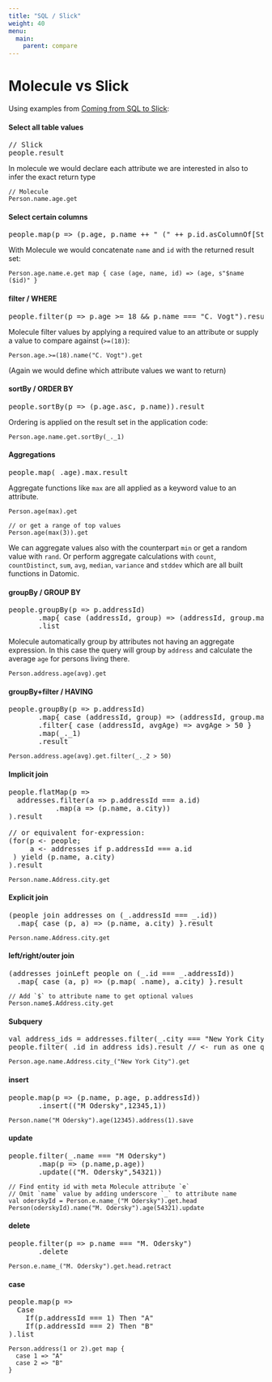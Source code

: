 ```yaml
---
title: "SQL / Slick"
weight: 40
menu:
  main:
    parent: compare
---
```


# Molecule vs Slick

Using examples from [Coming from SQL to Slick](http://slick.lightbend.com/doc/3.3.3/sql-to-slick.html#select):

#### Select all table values

<pre class="clean">
// Slick
people.result
</pre>
In molecule we would declare each attribute we are interested in also to infer the exact return type
```
// Molecule
Person.name.age.get
```

#### Select certain columns

<pre class="clean">
people.map(p => (p.age, p.name ++ " (" ++ p.id.asColumnOf[String] ++ ")")).result
</pre>
With Molecule we would concatenate `name` and `id` with the returned result set:
```
Person.age.name.e.get map { case (age, name, id) => (age, s"$name ($id)" }
```

#### filter / WHERE

<pre class="clean">
people.filter(p => p.age >= 18 && p.name === "C. Vogt").result
</pre>
Molecule filter values by applying a required value to an attribute or supply a value to compare against (`>=(18)`):
```
Person.age.>=(18).name("C. Vogt").get
```
(Again we would define which attribute values we want to return)


#### sortBy / ORDER BY

<pre class="clean">
people.sortBy(p => (p.age.asc, p.name)).result
</pre>
Ordering is applied on the result set in the application code:
```
Person.age.name.get.sortBy(_._1)
```

#### Aggregations

<pre class="clean">
people.map(_.age).max.result
</pre>
Aggregate functions like `max` are all applied as a keyword value to an attribute.
```
Person.age(max).get

// or get a range of top values
Person.age(max(3)).get
```
We can aggregate values also with the counterpart `min` or get a random value with `rand`. Or perform aggregate calculations with `count`, `countDistinct`, `sum`, `avg`, `median`, `variance` and `stddev` which are all built functions in Datomic.


#### groupBy / GROUP BY

<pre class="clean">
people.groupBy(p => p.addressId)
       .map{ case (addressId, group) => (addressId, group.map(_.age).avg) }
       .list
</pre>
Molecule automatically group by attributes not having an aggregate expression. In this case the query will group by `address` and calculate the average `age` for persons living there.
```
Person.address.age(avg).get
```

#### groupBy+filter / HAVING

<pre class="clean">
people.groupBy(p => p.addressId)
       .map{ case (addressId, group) => (addressId, group.map(_.age).avg) }
       .filter{ case (addressId, avgAge) => avgAge > 50 }
       .map(_._1)
       .result
</pre>
```
Person.address.age(avg).get.filter(_._2 > 50)
```

#### Implicit join

<pre class="clean">
people.flatMap(p =>
  addresses.filter(a => p.addressId === a.id)
           .map(a => (p.name, a.city))
).result

// or equivalent for-expression:
(for(p <- people;
     a <- addresses if p.addressId === a.id
 ) yield (p.name, a.city)
).result
</pre>
```
Person.name.Address.city.get
```

#### Explicit join

<pre class="clean">
(people join addresses on (_.addressId === _.id))
  .map{ case (p, a) => (p.name, a.city) }.result
</pre>
```
Person.name.Address.city.get
```

#### left/right/outer join

<pre class="clean">
(addresses joinLeft people on (_.id === _.addressId))
  .map{ case (a, p) => (p.map(_.name), a.city) }.result
</pre>
```
// Add `$` to attribute name to get optional values
Person.name$.Address.city.get
```

#### Subquery

<pre class="clean">
val address_ids = addresses.filter(_.city === "New York City").map(_.id)
people.filter(_.id in address_ids).result // <- run as one query
</pre>
```
Person.age.name.Address.city_("New York City").get
```

#### insert

<pre class="clean">
people.map(p => (p.name, p.age, p.addressId))
       .insert(("M Odersky",12345,1))
</pre>
```
Person.name("M Odersky").age(12345).address(1).save
```

#### update

<pre class="clean">
people.filter(_.name === "M Odersky")
       .map(p => (p.name,p.age))
       .update(("M. Odersky",54321))
</pre>
```
// Find entity id with meta Molecule attribute `e`
// Omit `name` value by adding underscore `_` to attribute name   
val oderskyId = Person.e.name_("M Odersky").get.head
Person(oderskyId).name("M. Odersky").age(54321).update
```

#### delete

<pre class="clean">
people.filter(p => p.name === "M. Odersky")
       .delete
</pre>
```
Person.e.name_("M. Odersky").get.head.retract
```

#### case

<pre class="clean">
people.map(p =>
  Case
    If(p.addressId === 1) Then "A"
    If(p.addressId === 2) Then "B"
).list
</pre>
```
Person.address(1 or 2).get map {
  case 1 => "A"
  case 2 => "B"
}
```
































